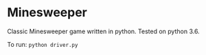 # Minesweeper
Classic Minesweeper game written in python. Tested on python 3.6.

To run:
`python driver.py`